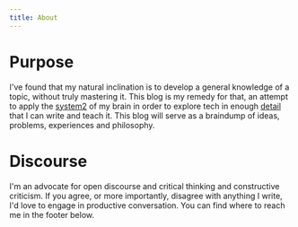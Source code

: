 ```yaml
---
title: About
---
```


# Purpose

I've found that my natural inclination is to develop a general knowledge of a topic, without truly mastering it. This blog is my remedy for that, an attempt to apply the [system2](https://en.wikipedia.org/wiki/Thinking,_Fast_and_Slow) of my brain in order to explore tech in enough [detail](https://en.wikipedia.org/wiki/Bloom%2527s_taxonomy) that I can write and teach it. This blog will serve as a braindump of ideas, problems, experiences and philosophy. 

# Discourse

I'm an advocate for open discourse and critical thinking and constructive criticism. If you agree, or more importantly, disagree with anything I write, I'd love to engage in productive conversation. You can find where to reach me in the footer below.


